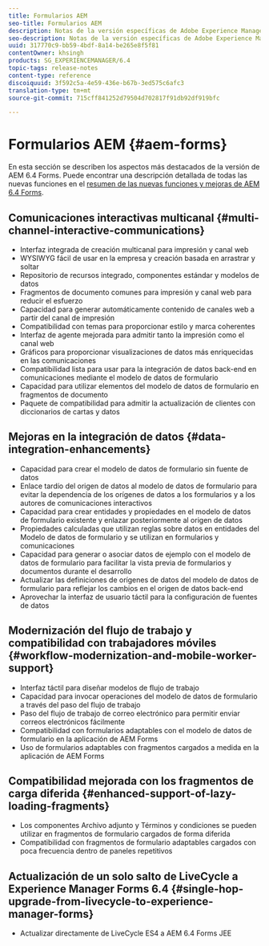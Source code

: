 ```yaml
---
title: Formularios AEM
seo-title: Formularios AEM
description: Notas de la versión específicas de Adobe Experience Manager 6.3 Forms.
seo-description: Notas de la versión específicas de Adobe Experience Manager 6.3 Forms.
uuid: 317770c9-bb59-4bdf-8a14-be265e8f5f81
contentOwner: khsingh
products: SG_EXPERIENCEMANAGER/6.4
topic-tags: release-notes
content-type: reference
discoiquuid: 3f592c5a-4e59-436e-b67b-3ed575c6afc3
translation-type: tm+mt
source-git-commit: 715cff841252d79504d702817f91db92df919bfc

---
```



# Formularios AEM {#aem-forms}

En esta sección se describen los aspectos más destacados de la versión de AEM 6.4 Forms. Puede encontrar una descripción detallada de todas las nuevas funciones en el [resumen de las nuevas funciones y mejoras de AEM 6.4 Forms](/help/forms/using/whats-new.md).

## Comunicaciones interactivas multicanal {#multi-channel-interactive-communications}

* Interfaz integrada de creación multicanal para impresión y canal web
* WYSIWYG fácil de usar en la empresa y creación basada en arrastrar y soltar
* Repositorio de recursos integrado, componentes estándar y modelos de datos
* Fragmentos de documento comunes para impresión y canal web para reducir el esfuerzo
* Capacidad para generar automáticamente contenido de canales web a partir del canal de impresión
* Compatibilidad con temas para proporcionar estilo y marca coherentes
* Interfaz de agente mejorada para admitir tanto la impresión como el canal web
* Gráficos para proporcionar visualizaciones de datos más enriquecidas en las comunicaciones
* Compatibilidad lista para usar para la integración de datos back-end en comunicaciones mediante el modelo de datos de formulario
* Capacidad para utilizar elementos del modelo de datos de formulario en fragmentos de documento
* Paquete de compatibilidad para admitir la actualización de clientes con diccionarios de cartas y datos

## Mejoras en la integración de datos {#data-integration-enhancements}

* Capacidad para crear el modelo de datos de formulario sin fuente de datos
* Enlace tardío del origen de datos al modelo de datos de formulario para evitar la dependencia de los orígenes de datos a los formularios y a los autores de comunicaciones interactivos
* Capacidad para crear entidades y propiedades en el modelo de datos de formulario existente y enlazar posteriormente al origen de datos
* Propiedades calculadas que utilizan reglas sobre datos en entidades del Modelo de datos de formulario y se utilizan en formularios y comunicaciones
* Capacidad para generar o asociar datos de ejemplo con el modelo de datos de formulario para facilitar la vista previa de formularios y documentos durante el desarrollo
* Actualizar las definiciones de orígenes de datos del modelo de datos de formulario para reflejar los cambios en el origen de datos back-end
* Aprovechar la interfaz de usuario táctil para la configuración de fuentes de datos

## Modernización del flujo de trabajo y compatibilidad con trabajadores móviles {#workflow-modernization-and-mobile-worker-support}

* Interfaz táctil para diseñar modelos de flujo de trabajo
* Capacidad para invocar operaciones del modelo de datos de formulario a través del paso del flujo de trabajo
* Paso del flujo de trabajo de correo electrónico para permitir enviar correos electrónicos fácilmente
* Compatibilidad con formularios adaptables con el modelo de datos de formulario en la aplicación de AEM Forms
* Uso de formularios adaptables con fragmentos cargados a medida en la aplicación de AEM Forms

## Compatibilidad mejorada con los fragmentos de carga diferida {#enhanced-support-of-lazy-loading-fragments}

* Los componentes Archivo adjunto y Términos y condiciones se pueden utilizar en fragmentos de formulario cargados de forma diferida
* Compatibilidad con fragmentos de formulario adaptables cargados con poca frecuencia dentro de paneles repetitivos

## Actualización de un solo salto de LiveCycle a Experience Manager Forms 6.4 {#single-hop-upgrade-from-livecycle-to-experience-manager-forms}

* Actualizar directamente de LiveCycle ES4 a AEM 6.4 Forms JEE
